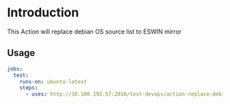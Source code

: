# Introduction

This Action will replace debian OS source list to ESWIN mirror

## Usage

```yml
jobs:
  test:
    runs-on: ubuntu-latest
    steps:
      - uses: http://10.100.192.57:2010/test-devops/action-replace-debian-source@main
```
